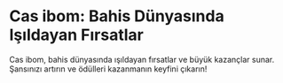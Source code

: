 # Cas ibom: Bahis Dünyasında Işıldayan Fırsatlar


Cas ibom, bahis dünyasında ışıldayan fırsatlar ve büyük kazançlar sunar. Şansınızı artırın ve ödülleri kazanmanın keyfini çıkarın!
